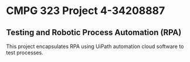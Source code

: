 # CMPG 323 Project 4-34208887

## Testing and Robotic Process Automation (RPA)

This project encapsulates RPA using UiPath automation cloud software to test processes.
